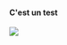 #### C'est un test
[![](https://mermaid.ink/img/pako:eNptkE9PhDAQxb9KnavQUFv-9bDGxIOaeDJeDJemjAsR2rXQKBK-u4VV18POoZk383uT9M2gbY0gYcB3j0bjbav2TvWVIaGOr9KjdeR5QPd_uup4t7t8sI2R5A67zpK1j0hjP4hySCbrr8-xR0orsxKkQeVIjz_kuosDGq-WcLYlN12rMSL3m2GDg-viLE0phQh6dL1q6_CneaUqGBvssQIZ2lq5twoqswRO-dE-TUaDHJ3HCJz1-wbkq-qGoPyhVuNvGn_TgzIv1p401m3I5vEY4ZbkxoCc4RMkK3LKGWdlJjKepqxMI5hAFoIKzlkqeJ4kKSuWCL62ownNs4IJXqZ5yRIhrsrlG3bafaY?type=png)](https://mermaid.live/edit#pako:eNptkE9PhDAQxb9KnavQUFv-9bDGxIOaeDJeDJemjAsR2rXQKBK-u4VV18POoZk383uT9M2gbY0gYcB3j0bjbav2TvWVIaGOr9KjdeR5QPd_uup4t7t8sI2R5A67zpK1j0hjP4hySCbrr8-xR0orsxKkQeVIjz_kuosDGq-WcLYlN12rMSL3m2GDg-viLE0phQh6dL1q6_CneaUqGBvssQIZ2lq5twoqswRO-dE-TUaDHJ3HCJz1-wbkq-qGoPyhVuNvGn_TgzIv1p401m3I5vEY4ZbkxoCc4RMkK3LKGWdlJjKepqxMI5hAFoIKzlkqeJ4kKSuWCL62ownNs4IJXqZ5yRIhrsrlG3bafaY)

